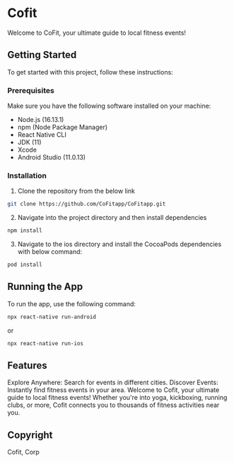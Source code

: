 # Cofit

Welcome to CoFit, your ultimate guide to local fitness events!

## Getting Started

To get started with this project, follow these instructions:

### Prerequisites

Make sure you have the following software installed on your machine:

- Node.js (16.13.1)
- npm (Node Package Manager)
- React Native CLI
- JDK (11)
- Xcode
- Android Studio (11.0.13)

### Installation

1. Clone the repository from the below link

```sh
git clone https://github.com/CoFitapp/CoFitapp.git
```
2. Navigate into the project directory and then install dependencies
```sh
npm install
```
3. Navigate to the ios directory and install the CocoaPods dependencies with below command:
```sh
pod install
```
## Running the App

To run the app, use the following command:

```sh
npx react-native run-android
```
or
```sh
npx react-native run-ios
```

## Features

Explore Anywhere: Search for events in different cities.
Discover Events: Instantly find fitness events in your area.
Welcome to Cofit, your ultimate guide to local fitness events! Whether you're into yoga, kickboxing, running clubs, or more, Cofit connects you to thousands of fitness activities near you.

## Copyright

Cofit, Corp